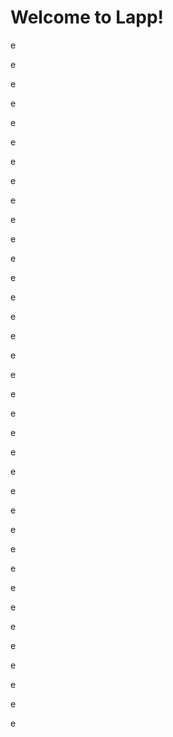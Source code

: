# Welcome to Lapp!

e

e

e

e

e

e

e

e

e

e

e

e

e

e

e

e

e

e

e

e

e

e

e

e

e

e

e

e

e

e

e

e

e

e

e

e